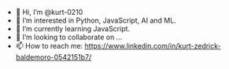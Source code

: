 - 👋 Hi, I’m @kurt-0210
- 👀 I’m interested in Python, JavaScript, AI and ML.
- 🌱 I’m currently learning JavaScript.
- 💞️ I’m looking to collaborate on ...
- 📫 How to reach me: https://www.linkedin.com/in/kurt-zedrick-baldemoro-0542151b7/

<!---
kurt-0210/kurt-0210 is a ✨ special ✨ repository because its `README.md` (this file) appears on your GitHub profile.
You can click the Preview link to take a look at your changes.
--->
